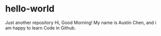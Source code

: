 # hello-world
Just another repository
Hi, Good Morning! My name is Austin Chen, and i am happy to learn Code in Github.

